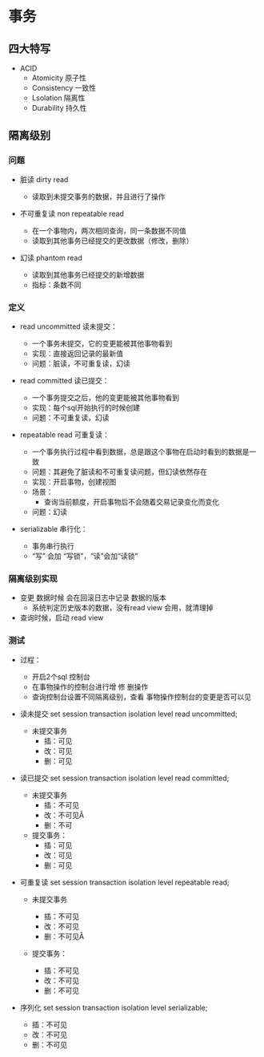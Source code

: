 # 事务
## 四大特写
- ACID
  - Atomicity 原子性
  - Consistency 一致性
  - Lsolation 隔离性
  - Durability  持久性

## 隔离级别
### 问题
- 脏读 dirty read
  - 读取到未提交事务的数据，并且进行了操作

- 不可重复读 non repeatable read
  - 在一个事物内，两次相同查询，同一条数据不同值
  - 读取到其他事务已经提交的更改数据（修改，删除）

- 幻读 phantom read  
  - 读取到其他事务已经提交的新增数据
  - 指标：条数不同

### 定义
- read uncommitted 读未提交：
  - 一个事务未提交，它的变更能被其他事物看到
  - 实现：直接返回记录的最新值
  - 问题：脏读，不可重复读，幻读

- read committed 读已提交：
  - 一个事务提交之后，他的变更能被其他事物看到
  - 实现：每个sql开始执行的时候创建
  - 问题：不可重复读，幻读    

- repeatable read 可重复读：
  - 一个事务执行过程中看到数据，总是跟这个事物在启动时看到的数据是一致
  - 问题：其避免了脏读和不可重复读问题，但幻读依然存在
  - 实现：开启事物，创建视图
  - 场景：
      - 查询当前额度，开启事物后不会随着交易记录变化而变化
  - 问题：幻读

- serializable 串行化：
  - 事务串行执行
  - “写” 会加 “写锁”，“读”会加“读锁”

### 隔离级别实现
- 变更 数据时候 会在回滚日志中记录 数据的版本
  - 系统判定历史版本的数据，没有read view 会用，就清理掉
- 查询时候，启动 read view

### 测试
- 过程：
  - 开启2个sql 控制台
  - 在事物操作的控制台进行增 修 删操作
  - 查询控制台设置不同隔离级别，查看 事物操作控制台的变更是否可以见

- 读未提交
set session transaction isolation level read uncommitted;
  - 未提交事务
  	- 插：可见
  	- 改：可见
  	- 删：可见

- 读已提交
set session transaction isolation level read committed;
  - 未提交事务
  	- 插：不可见
  	- 改：不可见Â
  	- 删：不可
  - 提交事务：
  	- 插：可见
  	- 改：可见
  	- 删：可见


- 可重复读
set session transaction isolation level repeatable read;
  - 未提交事务
  	- 插：不可见
  	- 改：不可见
  	- 删：不可见Â

  - 提交事务：
  	- 插：不可见
  	- 改：不可见
  	- 删：不可见

- 序列化
set session transaction isolation level serializable;
  - 插：不可见
  - 改：不可见
  - 删：不可见
